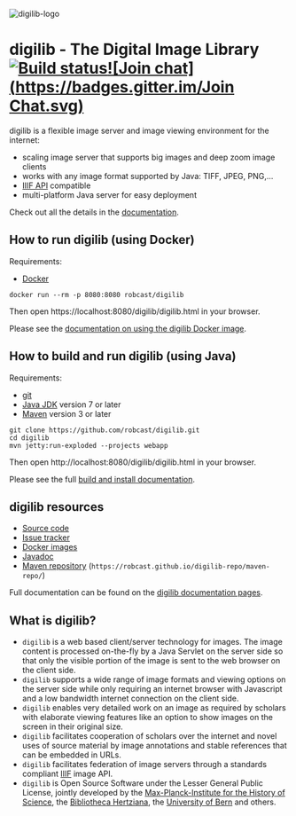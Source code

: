 ![digilib-logo](https://robcast.github.io/digilib/images/digilib-logo-big.png)

digilib - The Digital Image Library
[![Build status](https://travis-ci.org/robcast/digilib.svg?branch=master)](http://travis-ci.org/robcast/digilib)[![Join chat](https://badges.gitter.im/Join Chat.svg)](https://gitter.im/digilib-talk/community)
===================================

digilib is a flexible image server and image viewing environment for the internet:

* scaling image server that supports big images and deep zoom image clients
* works with any image format supported by Java: TIFF, JPEG, PNG,...
* [IIIF API](http://iiif.io) compatible
* multi-platform Java server for easy deployment

Check out all the details in the [documentation](https://robcast.github.io/digilib/).

## How to run digilib (using Docker)

Requirements: 
* [Docker](https://www.docker.com/)

```
docker run --rm -p 8080:8080 robcast/digilib
```
Then open https://localhost:8080/digilib/digilib.html in your browser.

Please see the [documentation on using the digilib Docker image](https://robcast.github.io/digilib/digilib-docker.html).

## How to build and run digilib (using Java)

Requirements:
* [git](https://git-scm.com/)
* [Java JDK](http://www.oracle.com/technetwork/java/javase/downloads/index.html) version 7 or later
* [Maven](https://maven.apache.org/) version 3 or later

```
git clone https://github.com/robcast/digilib.git
cd digilib
mvn jetty:run-exploded --projects webapp
```
Then open http://localhost:8080/digilib/digilib.html in your browser.

Please see the full [build and install documentation](https://robcast.github.io/digilib/build-maven.html).

## digilib resources

* [Source code](https://github.com/robcast/digilib)
* [Issue tracker](https://github.com/robcast/digilib/issues)
* [Docker images](https://hub.docker.com/r/robcast/digilib)
* [Javadoc](https://robcast.github.io/digilib-repo/apidocs/)
* [Maven repository](https://github.com/robcast/digilib-repo/tree/gh-pages/maven-repo/digilib/) (`https://robcast.github.io/digilib-repo/maven-repo/`)

Full documentation can be found on the 
[digilib documentation pages](https://robcast.github.io/digilib/).

## What is digilib?

* `digilib` is a web based client/server technology for images. The image
  content is processed on-the-fly by a Java Servlet on the server side so that
  only the visible portion of the image is sent to the web browser on the client
  side.
* `digilib` supports a wide range of image formats and viewing options on
  the server side while only requiring an internet browser with Javascript and a
  low bandwidth internet connection on the client side.
* `digilib` enables very detailed work on an image as required by
  scholars with elaborate viewing features like an option to show images on the
  screen in their original size.
* `digilib` facilitates cooperation of scholars over the internet and
  novel uses of source material by image annotations and stable references that
  can be embedded in URLs.
* `digilib` facilitates federation of image servers through a standards compliant
  [IIIF](http://iiif.io) image API.
* `digilib` is Open Source Software under the Lesser General Public License,
  jointly developed by the
  [Max-Planck-Institute for the History of Science](http://www.mpiwg-berlin.mpg.de),
  the [Bibliotheca Hertziana](http://www.biblhertz.it), 
  the [University of Bern](http://philoscience.unibe.ch) and others.

